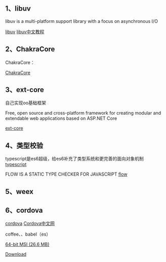 ## 
## 1、libuv 
libuv is a multi-platform support library with a focus on asynchronous I/O

[libuv](https://github.com/libuv/libuv)
[libuv中文教程](https://luohaha.github.io/Chinese-uvbook/source/introduction.html)

## 2、ChakraCore

ChakraCore：

[ChakraCore](https://github.com/nodejs/node-chakracore)

## 3、ext-core

自己实现oo基础框架

Free, open source and cross-platform framework for creating modular and extendable web applications based on ASP.NET Core

[ext-core](https://github.com/ExtCore/ExtCore)

## 4、类型校验
typescript是es6超级，给es6补充了类型系统和更完善的面向对象机制
[typescript](https://www.typescriptlang.org/docs/home.html)

FLOW IS A STATIC TYPE CHECKER FOR JAVASCRIPT
[flow](https://flow.org/en/docs/)

## 5、weex

## 6、cordova

[cordova](https://cordova.apache.org/)
[Cordova中文网](http://cordova.axuer.com/)


coffee、、babel（es）

<a href="https://dl.bintray.com/zealdocs/windows/zeal-0.5.0-windows-x64.msi" class="btn btn-default" role="button">64-bit MSI (26.6 MB)</a>

<a href="//newyork.kapeli.com/downloads/v4/Dash.zip" class="button download"><span>Download</span></a>